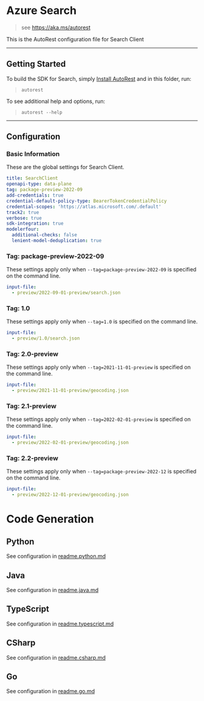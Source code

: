 # Azure Search

> see https://aka.ms/autorest

This is the AutoRest configuration file for Search Client

---

## Getting Started

To build the SDK for Search, simply [Install AutoRest](https://aka.ms/autorest/install) and in this folder, run:

> `autorest`

To see additional help and options, run:

> `autorest --help`

---

## Configuration

### Basic Information

These are the global settings for Search Client.

``` yaml
title: SearchClient
openapi-type: data-plane
tag: package-preview-2022-09
add-credentials: true
credential-default-policy-type: BearerTokenCredentialPolicy
credential-scopes: 'https://atlas.microsoft.com/.default'
track2: true
verbose: true
sdk-integration: true
modelerfour:
  additional-checks: false
  lenient-model-deduplication: true
```


### Tag: package-preview-2022-09

These settings apply only when `--tag=package-preview-2022-09` is specified on the command line.

```yaml $(tag) == 'package-preview-2022-09'
input-file:
  - preview/2022-09-01-preview/search.json
```
### Tag: 1.0

These settings apply only when `--tag=1.0` is specified on the command line.

``` yaml $(tag) == '1.0'
input-file:
  - preview/1.0/search.json
```

### Tag: 2.0-preview

These settings apply only when `--tag=2021-11-01-preview` is specified on the command line.

``` yaml $(tag) == '2021-11-01-preview'
input-file:
  - preview/2021-11-01-preview/geocoding.json
```

### Tag: 2.1-preview

These settings apply only when `--tag=2022-02-01-preview` is specified on the command line.

``` yaml $(tag) == '2022-02-01-preview'
input-file:
  - preview/2022-02-01-preview/geocoding.json
```

### Tag: 2.2-preview

These settings apply only when `--tag=package-preview-2022-12` is specified on the command line.

```yaml $(tag) == '2022-12-01-preview'
input-file:
  - preview/2022-12-01-preview/geocoding.json
```

# Code Generation

## Python

See configuration in [readme.python.md](./readme.python.md)

## Java

See configuration in [readme.java.md](./readme.java.md)

## TypeScript

See configuration in [readme.typescript.md](./readme.typescript.md)

## CSharp

See configuration in [readme.csharp.md](./readme.csharp.md)

## Go

See configuration in [readme.go.md](./readme.go.md)
